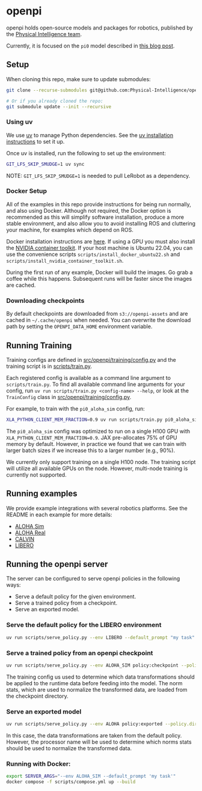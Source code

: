 # openpi

openpi holds open-source models and packages for robotics, published by the [Physical Intelligence team](https://www.physicalintelligence.company/).

Currently, it is focused on the `pi0` model described in [this blog post](https://www.physicalintelligence.company/blog/pi0).

## Setup

When cloning this repo, make sure to update submodules:

```bash
git clone --recurse-submodules git@github.com:Physical-Intelligence/openpi.git

# Or if you already cloned the repo:
git submodule update --init --recursive
```

### Using uv

We use [uv](https://docs.astral.sh/uv/) to manage Python dependencies. See the [uv installation instructions](https://docs.astral.sh/uv/getting-started/installation/) to set it up.

Once uv is installed, run the following to set up the environment:

```bash
GIT_LFS_SKIP_SMUDGE=1 uv sync
```

NOTE: `GIT_LFS_SKIP_SMUDGE=1` is needed to pull LeRobot as a dependency.

### Docker Setup

All of the examples in this repo provide instructions for being run normally, and also using Docker. Although not required, the Docker option is recommended as this will simplify software installation, produce a more stable environment, and also allow you to avoid installing ROS and cluttering your machine, for examples which depend on ROS.

Docker installation instructions are [here](https://docs.docker.com/engine/install/). If using a GPU you must also install the [NVIDIA container toolkit](https://docs.nvidia.com/datacenter/cloud-native/container-toolkit/latest/install-guide.html). If your host machine is Ubuntu 22.04, you can use the convenience scripts `scripts/install_docker_ubuntu22.sh` and `scripts/install_nvidia_container_toolkit.sh`.

During the first run of any example, Docker will build the images. Go grab a coffee while this happens. Subsequent runs will be faster since the images are cached.

### Downloading checkpoints

By default checkpoints are downloaded from `s3://openpi-assets` and are cached in `~/.cache/openpi` when needed. You can overwrite the download path by setting the `OPENPI_DATA_HOME` environment variable.

## Running Training

Training configs are defined in [src/openpi/training/config.py](src/openpi/training/config.py) and the training script is in [scripts/train.py](scripts/train.py).

Each registered config is available as a command line argument to `scripts/train.py`. To find all available command line arguments for your config, run `uv run scripts/train.py <config-name> --help`, or look at the `TrainConfig` class in [src/openpi/training/config.py](src/openpi/training/config.py).


For example, to train with the `pi0_aloha_sim` config, run:

```bash
XLA_PYTHON_CLIENT_MEM_FRACTION=0.9 uv run scripts/train.py pi0_aloha_sim --exp-name=my_experiment --overwrite
```

The `pi0_aloha_sim` config was optimized to run on a single H100 GPU with `XLA_PYTHON_CLIENT_MEM_FRACTION=0.9`. JAX pre-allocates 75% of GPU memory by default. However, in practice we found that we can train with larger batch sizes if we increase this to a larger number (e.g., 90%).

We currently only support training on a single H100 node. The training script will utilize all available GPUs on the node. However, multi-node training is currently not supported.
  
## Running examples

We provide example integrations with several robotics platforms. See the README in each example for more details:

- [ALOHA Sim](examples/aloha_sim)
- [ALOHA Real](examples/aloha_real)
- [CALVIN](examples/calvin)
- [LIBERO](examples/libero)

## Running the openpi server

The server can be configured to serve openpi policies in the following ways:

- Serve a default policy for the given environment.
- Serve a trained policy from a checkpoint.
- Serve an exported model.

### Serve the default policy for the LIBERO environment

```bash
uv run scripts/serve_policy.py --env LIBERO --default_prompt "my task"
```

### Serve a trained policy from an openpi checkpoint

```bash
uv run scripts/serve_policy.py --env ALOHA_SIM policy:checkpoint --policy.config=pi0_aloha_sim --policy.dir=checkpoints/pi0_aloha_sim/exp_name/10000
```

The training config us used to determine which data transformations should be applied to the runtime data before feeding into the model. The norm stats, which are used to normalize the transformed data, are loaded from the checkpoint directory.

### Serve an exported model

```bash
uv run scripts/serve_policy.py --env ALOHA policy:exported --policy.dir=s3://openpi-assets/exported/pi0_aloha/model --policy.processor=trossen_biarm_single_base_cam_24dim
```

In this case, the data transformations are taken from the default policy. However, the processor name will be used to determine which norms stats should be used to normalize the transformed data.


### Running with Docker:

```bash
export SERVER_ARGS="--env ALOHA_SIM --default_prompt 'my task'"
docker compose -f scripts/compose.yml up --build
```
